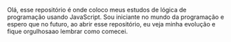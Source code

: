 Olá, esse repositório é onde coloco meus estudos de lógica de programação usando JavaScript. Sou iniciante no mundo da programação e espero que no futuro, ao abrir esse repositório, eu veja minha evolução e fique orgulhosaao lembrar como comecei.
